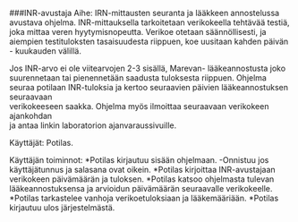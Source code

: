 ###INR-avustaja
Aihe: 
IRN-mittausten seuranta ja lääkkeen annostelussa avustava ohjelma.
INR-mittauksella tarkoitetaan verikokeella tehtävää testiä, joka mittaa veren 
hyytymisnopeutta. Verikoe otetaan säännöllisesti, ja aiempien testituloksten
tasaisuudesta riippuen, koe uusitaan kahden päivän - kuukauden välillä. 

Jos INR-arvo ei ole viitearvojen 2-3 sisällä, Marevan- lääkeannostusta joko suurennetaan
tai pienennetään saadusta tuloksesta riippuen. Ohjelma seuraa potilaan
INR-tuloksia ja kertoo seuraavien päivien lääkeannostuksen seuraavaan         
verikokeeseen saakka. Ohjelma myös ilmoittaa seuraavaan verikokeen ajankohdan   
ja antaa linkin laboratorion ajanvaraussivuille.

Käyttäjät: Potilas. 

Käyttäjän toiminnot:
*Potilas kirjautuu sisään ohjelmaan.
  -Onnistuu jos käyttäjätunnus ja salasana ovat oikein.
*Potilas kirjoittaa INR-avustajaan verikokeen päivämäärän ja tuloksen. 
*Potilas katsoo ohjelmasta tulevan lääkeannostuksensa ja arvioidun päivämäärän 
 seuraavalle verikokeelle.
*Potilas tarkastelee vanhoja verikoetuloksiaan ja lääkemääriään.
*Potilas kirjautuu ulos järjestelmästä.

